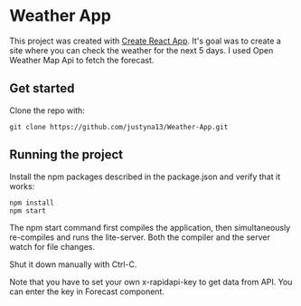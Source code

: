 # Weather App

This project was created with [Create React App](https://github.com/facebook/create-react-app). It's goal
was to create a site where you can check the weather for the next 5 days. 
I used Open Weather Map Api
to fetch the forecast.



## Get started
Clone the repo with:

```shell
git clone https://github.com/justyna13/Weather-App.git
```

## Running the project

Install the npm packages described in the package.json and verify that it works:


```shell
npm install
npm start
```

The npm start command first compiles the application, then simultaneously re-compiles and runs the lite-server. Both the compiler and the server watch for file changes.

Shut it down manually with Ctrl-C.


Note that you have to set your own x-rapidapi-key to get data from API. You can enter the key in Forecast component.
